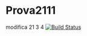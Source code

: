# Prova2111
modifica 21 3 4
[![Build Status](https://travis-ci.org/DanieleSpigolon/Prova2111.svg?branch=master)](https://travis-ci.org/DanieleSpigolon/Prova2111)
